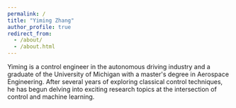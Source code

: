 ```yaml
---
permalink: /
title: "Yiming Zhang"
author_profile: true
redirect_from: 
  - /about/
  - /about.html
---
```


Yiming is a control engineer in the autonomous driving industry and a graduate of the University of Michigan with a master's degree in Aerospace Engineering. After several years of exploring classical control techniques, he has begun delving into exciting research topics at the intersection of control and machine learning.